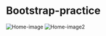 # Bootstrap-practice

![Home-image](https://user-images.githubusercontent.com/126164250/223745023-8ca67f8d-b896-48cb-a287-7f0c1744d895.png)
![Home-image2](https://user-images.githubusercontent.com/126164250/223745034-39afa440-2e62-486e-bc89-25ff4900aab3.png)